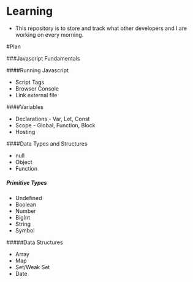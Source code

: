 # Learning

- This repository is to store and track what other developers and I are working on every morning.

#Plan

###Javascript Fundamentals

####Running Javascript

- Script Tags
- Browser Console
- Link external file

####Variables

- Declarations - Var, Let, Const
- Scope - Global, Function, Block
- Hosting

####Data Types and Structures

- null
- Object
- Function

##### Primitive Types

- Undefined
- Boolean
- Number
- BigInt
- String
- Symbol

#####Data Structures

- Array
- Map
- Set/Weak Set
- Date
